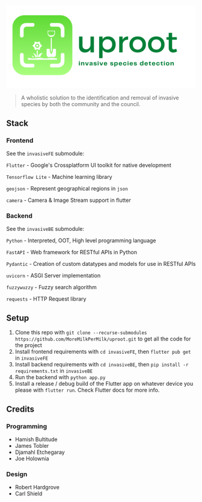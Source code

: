 <p align="center">
  <img src="images/logo.png" />
</p>

> A wholistic solution to the identification and removal of invasive species by 
> both the community and the council.

## Stack 
### Frontend
 
See the `invasiveFE` submodule:

`Flutter` - Google's Crossplatform UI toolkit for native development

`Tensorflow Lite` - Machine learning library

`geojson` - Represent geographical regions in `json`

`camera` - Camera & Image Stream support in flutter

### Backend

See the `invasiveBE` submodule:

`Python` - Interpreted, OOT, High level programming language

`FastAPI` - Web framework for RESTful APIs in Python

`Pydantic` - Creation of custom datatypes and models for use in RESTful APIs

`uvicorn` - ASGI Server implementation

`fuzzywuzzy` - Fuzzy search algorithm

`requests` - HTTP Request library

## Setup 

1. Clone this repo with `git clone --recurse-submodules https://github.com/MoreMilkPerMilk/uproot.git` to get all the code for the project
2. Install frontend requirements with `cd invasiveFE`, then `flutter pub get` in `invasiveFE`
3. Install backend requirements with `cd invasiveBE`, then `pip install -r requirements.txt` in `invasiveBE`
4. Run the backend with `python app.py`
5. Install a release / debug build of the Flutter app on whatever device you please with 
   `flutter run`. Check Flutter docs for more info.

## Credits
### Programming
* Hamish Bultitude
* James Tobler
* Djamahl Etchegaray
* Joe Holownia

### Design
* Robert Hardgrove
* Carl Shield
